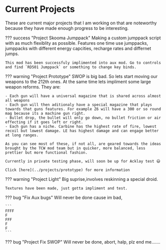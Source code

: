 # Current Projects

These are current major projects that I am working on that are noteworthy because they have made enough progress to be interesting. 

??? success "Project Skooma Jumppack"
    Making a custom jumppack script with as much flexiblity as possible.
    Features one time use jumppacks, jumppacks with different energy capcities,
    recharge rates and differnet jumps. 
    
    This mod has been successfuly implimented into aux mod. Go to controls and find `RD501 Jumppack` or something to change key binds.

??? warning "Project Prototype"
    SWOP is big bad. So lets start moving our weapons to the 212th ones. At the
    same time lets impliment some large weapon reforms. They are:

    - Each gun will have a universal magazine that is shared across almost all weapons
    - Each gun will then aditionaly have a special magazine that plays towards that guns features. For example Z6 will have a 300 or so round mag because its a machine gun right.
    - Bullet drop, the bullet will only go down, no bullet friction or air effecting if it goes left or right.
    - Each gun has a niche. Carbine has the highest rate of fire, lowest recoil but lowest damage. LE has highest damage and can engage better at long ranges.

    As you can see most of these, if not all, are geared towards the ideas brought by the TCW mod team but in quicker, more balanced, less prettier but more functional fashion.

    Currently in private testing phase, will soon be up for Acklay test 😃

    Click [here](../projects/prototype) for more information

??? warning "Project Light"
    Big suprise,involves reskinning a special droid.

    Textures have been made, just gotta impliment and test.

??? bug "Fix Aux bugs"
    Will never be done cause im bad, 

    ```
    FFFF
    F
    FFF
    F
    F
    ```

??? bug "Project Fix SWOP"
    Will never be done, abort, halp, plz end me.......
    